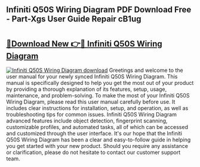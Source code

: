 ## Infiniti Q50S Wiring Diagram PDF Download Free - Part-Xgs User Guide Repair cB1ug

# <h2><a href="http://dfi0xx.blite.top/?on=Infiniti+Q50S+Wiring+Diagram">🔗Download New 👉🔴 Infiniti Q50S Wiring Diagram</a></h2>

[![Infiniti Q50S Wiring Diagram download](https://i.imgur.com/lujVjoI.png)](http://dfi0xx.blite.top/?on=Infiniti+Q50S+Wiring+Diagram)
Greetings and welcome to the user manual for your newly synced Infiniti Q50S Wiring Diagram. This manual is specifically designed to help you get the most out of your product by providing a thorough explanation of its features, setup, usage, maintenance, and problem-solving. To make the most of your Infiniti Q50S Wiring Diagram, please read this user manual carefully before use. It includes clear instructions for installation, setup, and operation, as well as troubleshooting tips for common issues. Infiniti Q50S Wiring Diagram advanced features include object detection, fingerprint scanning, customizable profiles, and automated tasks, all of which can be accessed and customized through the user interface. It's our hope that the Infiniti Q50S Wiring Diagram has been a clear and easy-to-follow guide in helping you get started with your new product. Should you require any assistance or clarification, please do not hesitate to contact our customer support team.
